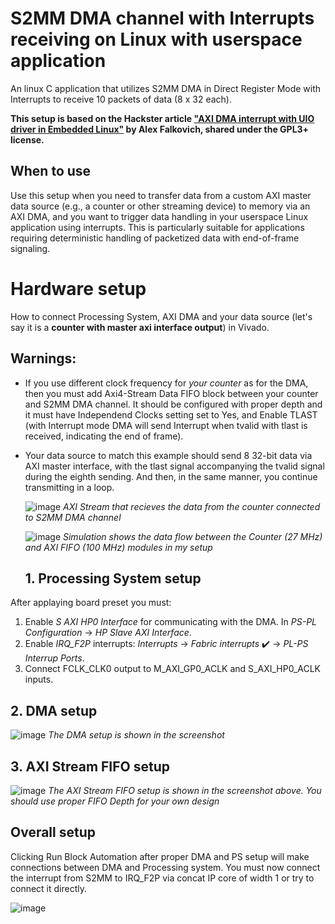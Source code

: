 # S2MM DMA channel with Interrupts receiving on Linux with userspace application
An linux C application that utilizes S2MM DMA in Direct Register Mode with Interrupts to receive 10 packets of data (8 x 32 each).

**This setup is based on the Hackster article ["AXI DMA interrupt with UIO driver in Embedded Linux"](https://www.hackster.io/sasha-falkovich/axi-dma-interrupt-with-uio-driver-in-embedded-linux-6dc155) by Alex Falkovich, shared under the GPL3+ license.**

## When to use
Use this setup when you need to transfer data from a custom AXI master data source (e.g., a counter or other streaming device) to memory via an AXI DMA, and you want to trigger data handling in your userspace Linux application using interrupts. This is particularly suitable for applications requiring deterministic handling of packetized data with end-of-frame signaling.

# Hardware setup
How to connect Processing System, AXI DMA and your data source (let's say it is a **counter with master axi interface output**) in Vivado.

## Warnings:
* If you use different clock frequency for *your counter* as for the DMA, then you must add Axi4-Stream Data FIFO block between your counter and S2MM DMA channel. It should be configured with proper depth and it must have Independend Clocks setting set to Yes, and Enable TLAST (with Interrupt mode DMA will send Interrupt when tvalid with tlast is received, indicating the end of frame).
* Your data source to match this example should send 8 32-bit data via AXI master interface, with the tlast signal accompanying the tvalid signal during the eighth sending. And then, in the same manner, you continue transmitting in a loop.
  
  ![image](https://github.com/user-attachments/assets/4ab2d01c-5e61-420d-9dde-e8a1d79c3b54)
  *AXI Stream that recieves the data from the counter connected to S2MM DMA channel*

  ![image](https://github.com/user-attachments/assets/df085c19-4167-47b0-9a8a-32905321ad14)
  *Simulation shows the data flow between the Counter (27 MHz) and AXI FIFO (100 MHz) modules in my setup*

  ## 1. Processing System setup

After applaying board preset you must:
1. Enable *S AXI HP0 Interface* for communicating with the DMA. In *PS-PL Configuration* -> *HP Slave AXI Interface*.
2. Enable *IRQ_F2P* interrupts: *Interrupts* -> *Fabric interrupts* ✔️ -> *PL-PS Interrup Ports*.
3. Connect FCLK_CLK0 output to M_AXI_GP0_ACLK and S_AXI_HP0_ACLK inputs.

  ## 2. DMA setup
  ![image](https://github.com/user-attachments/assets/e3f0c500-fb72-4892-9121-7ad8f86036b4)
  *The DMA setup is shown in the screenshot*

  ## 3. AXI Stream FIFO setup
  ![image](https://github.com/user-attachments/assets/d81d4a4b-b258-4de2-bb02-600ef22b8f61)
  *The AXI Stream FIFO setup is shown in the screenshot above. You should use proper FIFO Depth for your own design*

  ## Overall setup
Clicking Run Block Automation after proper DMA and PS setup will make connections between DMA and Processing system.
You must now connect the interrupt from S2MM to IRQ_F2P via concat IP core of width 1 or try to connect it directly.

  ![image](https://github.com/user-attachments/assets/fc7a29e2-425c-4941-9391-f9784085f07c)
